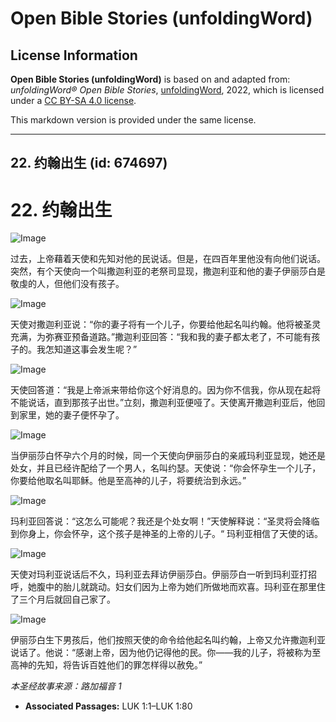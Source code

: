 # Open Bible Stories (unfoldingWord)

## License Information

**Open Bible Stories (unfoldingWord)** is based on and adapted from: _unfoldingWord® Open Bible Stories_, [unfoldingWord](https://unfoldingword.org/utw), 2022, which is licensed under a [CC BY-SA 4.0 license](https://creativecommons.org/licenses/by-sa/4.0/legalcode.en).

This markdown version is provided under the same license.



--------------------------------

## 22. 约翰出生 (id: 674697)

22\. 约翰出生
=========

![Image](https://cdn.door43.org/obs/jpg/360px/obs-en-22-01.jpg?direct&)

过去，上帝藉着天使和先知对他的民说话。但是，在四百年里他没有向他们说话。突然，有个天使向一个叫撒迦利亚的老祭司显现，撒迦利亚和他的妻子伊丽莎白是敬虔的人，但他们没有孩子。

![Image](https://cdn.door43.org/obs/jpg/360px/obs-en-22-02.jpg?direct&)

天使对撒迦利亚说：“你的妻子将有一个儿子，你要给他起名叫约翰。他将被圣灵充满，为弥赛亚预备道路。”撒迦利亚回答：“我和我的妻子都太老了，不可能有孩子的。我怎知道这事会发生呢？”

![Image](https://cdn.door43.org/obs/jpg/360px/obs-en-22-03.jpg?direct&)

天使回答道：“我是上帝派来带给你这个好消息的。因为你不信我，你从现在起将不能说话，直到那孩子出世。”立刻，撒迦利亚便哑了。天使离开撒迦利亚后，他回到家里，她的妻子便怀孕了。

![Image](https://cdn.door43.org/obs/jpg/360px/obs-en-22-04.jpg?direct&)

当伊丽莎白怀孕六个月的时候，同一个天使向伊丽莎白的亲戚玛利亚显现，她还是处女，并且已经许配给了一个男人，名叫约瑟。天使说：“你会怀孕生一个儿子，你要给他取名叫耶稣。他是至高神的儿子，将要统治到永远。”

![Image](https://cdn.door43.org/obs/jpg/360px/obs-en-22-05.jpg?direct&)

玛利亚回答说：“这怎么可能呢？我还是个处女啊！”天使解释说：“圣灵将会降临到你身上，你会怀孕，这个孩子是神圣的上帝的儿子。“ 玛利亚相信了天使的话。

![Image](https://cdn.door43.org/obs/jpg/360px/obs-en-22-06.jpg?direct&)

天使对玛利亚说话后不久，玛利亚去拜访伊丽莎白。伊丽莎白一听到玛利亚打招呼，她腹中的胎儿就跳动。妇女们因为上帝为她们所做地而欢喜。玛利亚在那里住了三个月后就回自己家了。

![Image](https://cdn.door43.org/obs/jpg/360px/obs-en-22-07.jpg?direct&)

伊丽莎白生下男孩后，他们按照天使的命令给他起名叫约翰，上帝又允许撒迦利亚说话了。他说：“感谢上帝，因为他仍记得他的民。你——我的儿子，将被称为至高神的先知，将告诉百姓他们的罪怎样得以赦免。”

*本圣经故事来源：路加福音 1*

* **Associated Passages:** LUK 1:1–LUK 1:80

